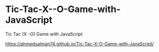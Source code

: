# Tic-Tac-X--O-Game-with-JavaScript
Tic Tac (X -O) Game with JavaScript

https://ahmedsalman74.github.io/Tic-Tac-X-O-Game-with-JavaScript/
